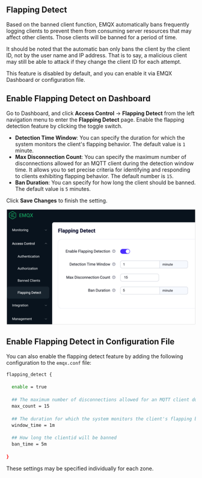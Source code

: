 ## Flapping Detect

Based on the banned client function, EMQX automatically bans frequently logging clients to prevent them from consuming server resources that may affect other clients. Those clients will be banned for a period of time.

It should be noted that the automatic ban only bans the client by the client ID, not by the user name and IP address. That is to say, a malicious client may still be able to attack if they change the client ID for each attempt.

This feature is disabled by default, and you can enable it via EMQX Dashboard or configuration file.

## Enable Flapping Detect on Dashboard

Go to Dashboard, and click **Access Control** -> **Flapping Detect** from the left navigation menu to enter the **Flapping Detect** page. Enable the flapping detection feature by clicking the toggle switch.

- **Detection Time Window**: You can specify the duration for which the system monitors the client's flapping behavior. The default value is `1` minute.
- **Max Disconnection Count**: You can specify the maximum number of disconnections allowed for an MQTT client during the detection window time. It allows you to set precise criteria for identifying and responding to clients exhibiting flapping behavior. The default number is `15`.
- **Ban Duration**: You can specify for how long the client should be banned. The default value is `5` minutes.

Click **Save Changes** to finish the setting.

<img src="./assets/flapping-detect.png" alt="flapping-detect" style="zoom:67%;" />

## Enable Flapping Detect in Configuration File

You can also enable the flapping detect feature by adding the following configuration to the `emqx.conf` file:

```bash
flapping_detect {

  enable = true

  ## The maximum number of disconnections allowed for an MQTT client during the detection window time
  max_count = 15

  ## The duration for which the system monitors the client's flapping behavior
  window_time = 1m

  ## How long the clientid will be banned
  ban_time = 5m

}
```

These settings may be specified individually for each zone.

